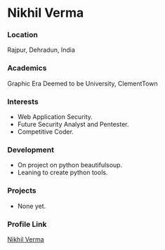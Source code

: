 # Nikhil Verma

### Location

Rajpur, Dehradun, India

### Academics

Graphic Era Deemed to be University, ClementTown

### Interests

- Web Application Security.
- Future Security Analyst and Pentester.
- Competitive Coder.

### Development

- On project on python beautifulsoup.
- Leaning to create python tools.
### Projects

- None yet.

### Profile Link

[Nikhil Verma](https://github.com/BasicNik)
